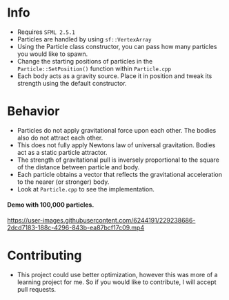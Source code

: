 # Info
* Requires `SFML 2.5.1`
* Particles are handled by using `sf::VertexArray`
* Using the Particle class constructor, you can pass how many particles you would like to spawn.
* Change the starting positions of particles in the `Particle::SetPosition()` function within `Particle.cpp`
* Each body acts as a gravity source. Place it in position and tweak its strength using the default constructor.

# Behavior 
* Particles do not apply gravitational force upon each other. The bodies also do not attract each other.
* This does not fully apply Newtons law of universal gravitation. Bodies act as a static particle attractor.
* The strength of gravitational pull is inversely proportional to the square of the distance between particle and body.
* Each particle obtains a vector that reflects the gravitational acceleration to the nearer (or stronger) body.
* Look at `Particle.cpp` to see the implementation.

#### Demo with 100,000 particles.
https://user-images.githubusercontent.com/6244191/229238686-2dcd7183-188c-4296-843b-ea87bcf17c09.mp4

# Contributing
* This project could use better optimization, however this was more of a learning project for me. So if you would like to contribute, I will accept pull requests.
